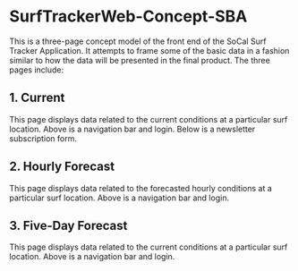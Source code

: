 # SurfTrackerWeb-Concept-SBA
This is a three-page concept model of the front end of the SoCal Surf Tracker Application. It attempts to frame some of the basic data in a fashion similar to how the data will be presented in the final product. The three pages include:

## 1. Current
This page displays data related to the current conditions at a particular surf location. Above is a navigation bar and login. Below is a newsletter subscription form.

## 2. Hourly Forecast

This page displays data related to the forecasted hourly conditions at a particular surf location. Above is a navigation bar and login. 

## 3. Five-Day Forecast
This page displays data related to the current conditions at a particular surf location. Above is a navigation bar and login.

